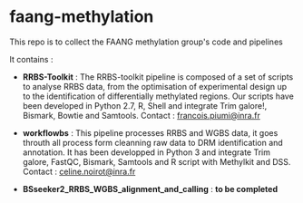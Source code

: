 # faang-methylation
This repo is to collect the FAANG methylation group's code and pipelines

It contains :
* **RRBS-Toolkit** : The RRBS-toolkit pipeline is composed of a set of scripts to analyse RRBS data, from the optimisation of experimental design up to the identification of differentially methylated regions.
Our scripts have been developed in Python 2.7, R, Shell and integrate Trim galore!, Bismark, Bowtie and Samtools.
Contact : francois.piumi@inra.fr

* **workflowbs** : This pipeline processes RRBS and WGBS data, it goes throuth all process form cleanning raw data to DRM identification and annotation. 
It has been developped in Python 3 and integrate Trim galore, FastQC, Bismark, Samtools and R script with Methylkit and DSS. 
Contact : celine.noirot@inra.fr


* **BSseeker2_RRBS_WGBS_alignment_and_calling** : __to be completed__
